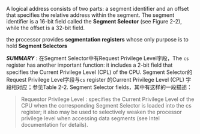 A logical address consists of two parts: a segment identifier and an offset that specifies the relative
address within the segment. The segment identifier is a 16-bit field called the **Segment Selector** (see
Figure 2-2), while the offset is a 32-bit field. 



the processor provides **segmentation registers** whose only purpose is to hold **Segment Selectors**

***SUMMARY*** : 在Segment Selector中有Request Privilege Level字段，The  `cs` register has another important function: it includes a 2-bit field that specifies the Current Privilege Level (CPL) of the CPU. Segment Selector的Request Privilege Level字段与`cs` register 的Current Privilege Level (CPL) 字段相对应；参见Table 2-2. Segment Selector fields，其中有这样的一段描述：

> Requestor Privilege Level : specifies the Current Privilege Level of the CPU when the
> corresponding Segment Selector is loaded into the  cs register; it also may be used to
> selectively weaken the processor privilege level when accessing data segments (see Intel
> documentation for details).


